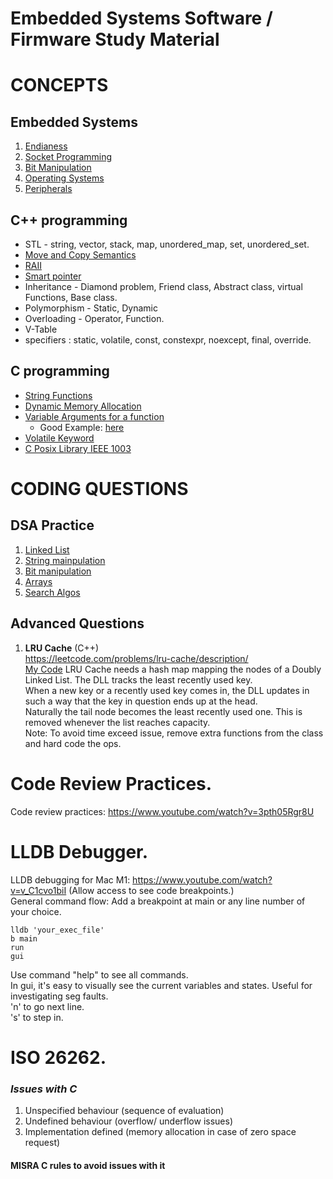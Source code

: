 # Embedded Systems Software / Firmware Study Material

# CONCEPTS

## Embedded Systems
1. [Endianess](endianess_check/README.md)
2. [Socket Programming](socket_programming/README.md)
3. [Bit Manipulation](bit_manipulation/README.md)
4. [Operating Systems](operating_systems/README.md)
5. [Peripherals]()

## C++ programming 
* STL - string, vector, stack, map, unordered_map, set, unordered_set.
* [Move and Copy Semantics](c++_concepts/move_copy_semantics.md)
* [RAII](c++_concepts/RAII.md)
* [Smart pointer](c++_concepts/smart_pointer.md)
* Inheritance - Diamond problem, Friend class, Abstract class, virtual Functions, Base class.
* Polymorphism - Static, Dynamic
* Overloading - Operator, Function.
* V-Table
* specifiers : static, volatile, const, constexpr, noexcept, final, override.

## C programming
* [String Functions](https://www.programiz.com/c-programming/string-handling-functions)
* [Dynamic Memory Allocation](https://www.geeksforgeeks.org/dynamic-memory-allocation-in-c-using-malloc-calloc-free-and-realloc/)
* [Variable Arguments for a function](https://www.geeksforgeeks.org/variable-length-argument-c/)
    * Good Example: [here](https://en.cppreference.com/w/c/variadic)
* [Volatile Keyword](https://www.drdobbs.com/cpp/volatile-the-multithreaded-programmers-b/184403766)
* [C Posix Library IEEE 1003](https://en.wikipedia.org/wiki/C_POSIX_library)

# CODING QUESTIONS

## DSA Practice
1. [Linked List](linked_list/README.md)
2. [String mainpulation](string_manipulation/README.md)
3. [Bit manipulation](bit_manipulation/README.md)
4. [Arrays](arrays/README.md)
5. [Search Algos](search_algos/README.md)

## Advanced Questions
1. **LRU Cache** (C++) <br />
https://leetcode.com/problems/lru-cache/description/ <br />
[My Code](LRU_Cache/LRU_Cache.cc)
LRU Cache needs a hash map mapping the nodes of a Doubly Linked List. The DLL tracks the least recently used key. <br />
When a new key or a recently used key comes in, the DLL updates in such a way that the key in question ends up at the head. <br />
Naturally the tail node becomes the least recently used one. This is removed whenever the list reaches capacity. <br />
Note: To avoid time exceed issue, remove extra functions from the class and hard code the ops. <br />

# Code Review Practices.
Code review practices: https://www.youtube.com/watch?v=3pth05Rgr8U <br />

# LLDB Debugger.
LLDB debugging for Mac M1: https://www.youtube.com/watch?v=v_C1cvo1biI (Allow access to see code breakpoints.) <br />
General command flow: 
Add a breakpoint at main or any line number of your choice.
```
lldb 'your_exec_file'
b main
run
gui
```
Use command "help" to see all commands.<br />
In gui, it's easy to visually see the current variables and states. Useful for investigating seg faults.<br />
'n' to go next line. <br />
's' to step in. <br />

# ISO 26262.
### *Issues with C*
1. Unspecified behaviour (sequence of evaluation)
2. Undefined behaviour (overflow/ underflow issues)
3. Implementation defined (memory allocation in case of zero space request)
#### MISRA C rules to avoid issues with it

